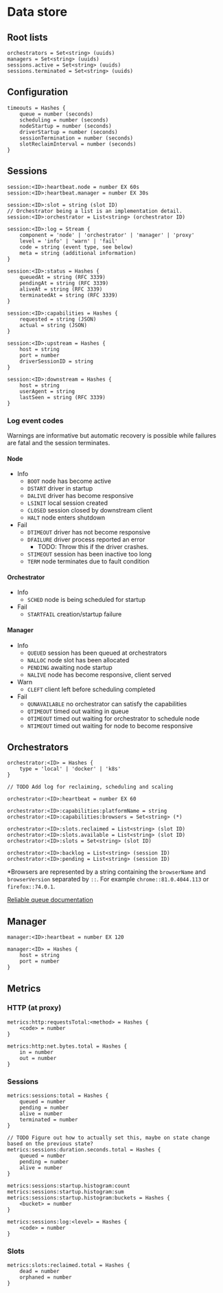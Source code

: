 # Data store

## Root lists
```
orchestrators = Set<string> (uuids)
managers = Set<string> (uuids)
sessions.active = Set<string> (uuids)
sessions.terminated = Set<string> (uuids)
```

## Configuration
```
timeouts = Hashes {
	queue = number (seconds)
	scheduling = number (seconds)
	nodeStartup = number (seconds)
	driverStartup = number (seconds)
	sessionTermination = number (seconds)
	slotReclaimInterval = number (seconds)
}
```

## Sessions
```
session:<ID>:heartbeat.node = number EX 60s
session:<ID>:heartbeat.manager = number EX 30s

session:<ID>:slot = string (slot ID)
// Orchestrator being a list is an implementation detail.
session:<ID>:orchestrator = List<string> (orchestrator ID)

session:<ID>:log = Stream {
	component = 'node' | 'orchestrator' | 'manager' | 'proxy'
	level = 'info' | 'warn' | 'fail'
	code = string (event type, see below)
	meta = string (additional information)
}

session:<ID>:status = Hashes {
	queuedAt = string (RFC 3339)
	pendingAt = string (RFC 3339)
	aliveAt = string (RFC 3339)
	terminatedAt = string (RFC 3339)
}

session:<ID>:capabilities = Hashes {
	requested = string (JSON)
	actual = string (JSON)
}

session:<ID>:upstream = Hashes {
	host = string
	port = number
	driverSessionID = string
}

session:<ID>:downstream = Hashes {
	host = string
	userAgent = string
	lastSeen = string (RFC 3339)
}
```

### Log event codes
Warnings are informative but automatic recovery is possible while failures are fatal and the session terminates.

#### Node
- Info
	- `BOOT` node has become active
	- `DSTART` driver in startup
	- `DALIVE` driver has become responsive
	- `LSINIT` local session created
	- `CLOSED` session closed by downstream client
	- `HALT` node enters shutdown
- Fail
	- `DTIMEOUT` driver has not become responsive
	- `DFAILURE` driver process reported an error
		- TODO: Throw this if the driver crashes.
	- `STIMEOUT` session has been inactive too long
	- `TERM` node terminates due to fault condition

#### Orchestrator
- Info
	- `SCHED` node is being scheduled for startup
- Fail
	- `STARTFAIL` creation/startup failure

#### Manager
- Info
	- `QUEUED` session has been queued at orchestrators
	- `NALLOC` node slot has been allocated
	- `PENDING` awaiting node startup
	- `NALIVE` node has become responsive, client served
- Warn
	- `CLEFT` client left before scheduling completed
- Fail
	- `QUNAVAILABLE` no orchestrator can satisfy the capabilities
	- `QTIMEOUT` timed out waiting in queue
	- `OTIMEOUT` timed out waiting for orchestrator to schedule node
	- `NTIMEOUT` timed out waiting for node to become responsive

## Orchestrators
```
orchestrator:<ID> = Hashes {
	type = 'local' | 'docker' | 'k8s'
}

// TODO Add log for reclaiming, scheduling and scaling

orchestrator:<ID>:heartbeat = number EX 60

orchestrator:<ID>:capabilities:platformName = string
orchestrator:<ID>:capabilities:browsers = Set<string> (*)

orchestrator:<ID>:slots.reclaimed = List<string> (slot ID)
orchestrator:<ID>:slots.available = List<string> (slot ID)
orchestrator:<ID>:slots = Set<string> (slot ID)

orchestrator:<ID>:backlog = List<string> (session ID)
orchestrator:<ID>:pending = List<string> (session ID)
```

*Browsers are represented by a string containing the `browserName` and `browserVersion` separated by `::`. For example `chrome::81.0.4044.113` or `firefox::74.0.1`.

[Reliable queue documentation](https://redis.io/commands/rpoplpush#pattern-reliable-queue)

## Manager
```
manager:<ID>:heartbeat = number EX 120

manager:<ID> = Hashes {
	host = string
	port = number
}
```

## Metrics

### HTTP (at proxy)
```
metrics:http:requestsTotal:<method> = Hashes {
	<code> = number
}

metrics:http:net.bytes.total = Hashes {
	in = number
	out = number
}
```

### Sessions
```
metrics:sessions:total = Hashes {
	queued = number
	pending = number
	alive = number
	terminated = number
}

// TODO Figure out how to actually set this, maybe on state change based on the previous state?
metrics:sessions:duration.seconds.total = Hashes {
	queued = number
	pending = number
	alive = number
}

metrics:sessions:startup.histogram:count
metrics:sessions:startup.histogram:sum
metrics:sessions:startup.histogram:buckets = Hashes {
	<bucket> = number
}

metrics:sessions:log:<level> = Hashes {
	<code> = number
}
```

### Slots
```
metrics:slots:reclaimed.total = Hashes {
	dead = number
	orphaned = number
}
```
